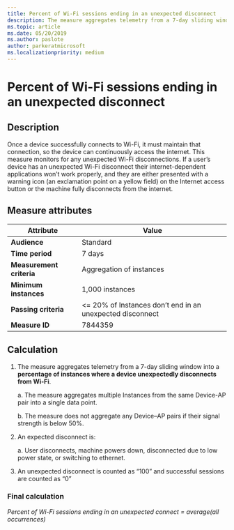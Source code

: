 ```yaml
---
title: Percent of Wi-Fi sessions ending in an unexpected disconnect 
description: The measure aggregates telemetry from a 7-day sliding window into a percentage of instances where a device unexpectedly disconnects from Wi-Fi
ms.topic: article
ms.date: 05/20/2019
ms.author: paslote
author: parkeratmicrosoft
ms.localizationpriority: medium
---
```


# Percent of Wi-Fi sessions ending in an unexpected disconnect 

## Description

Once a device successfully connects to Wi-Fi, it must maintain that connection, so the device can continuously access the internet. This measure monitors for any unexpected Wi-Fi disconnections. If a user’s device has an unexpected Wi-Fi disconnect their internet-dependent applications won’t work properly, and they are either presented with a warning icon (an exclamation point on a yellow field) on the Internet access button or the machine fully disconnects from the internet.

## Measure attributes

|Attribute|Value|
|----|----|
|**Audience**|Standard|
|**Time period**|7 days|
|**Measurement criteria**|Aggregation of instances|
|**Minimum instances**|1,000 instances|
|**Passing criteria**|<= 20% of Instances don’t end in an unexpected disconnect|
|**Measure ID**|7844359|

## Calculation

1. The measure aggregates telemetry from a 7-day sliding window into a **percentage of instances where a device unexpectedly disconnects from Wi-Fi**.

   a. The measure aggregates multiple Instances from the same Device-AP pair into a single data point.

   b. The measure does not aggregate any Device–AP pairs if their signal strength is below 50%.

2. An expected disconnect is:

   a. User disconnects, machine powers down, disconnected due to low power state, or switching to ethernet.

3. An unexpected disconnect is counted as “100” and successful sessions are counted as “0”

### Final calculation

*Percent of Wi-Fi sessions ending in an unexpected connect = average(all occurrences)*